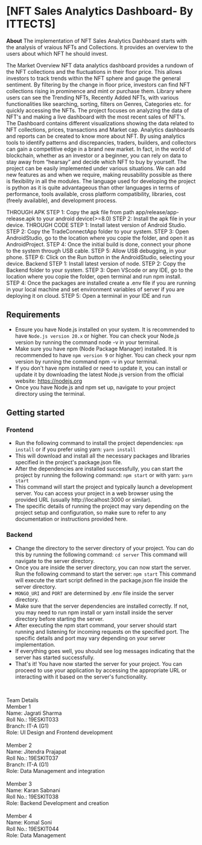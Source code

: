 # [NFT Sales Analytics Dashboard- By ITTECTS]

**About**
The implementation of NFT Sales Analytics Dashboard starts with the analysis of vraious NFTs and Collections. It provides an overview to the users about which NFT he should invest.

The Market Overview NFT data analytics dashboard provides a rundown of the NFT collections and the  fluctuations in their floor price. This allows investors to track trends within the NFT sphere and gauge the general sentiment. By filtering by the change in floor price, investors can find NFT collections rising in prominence and mint or purchase them. Library where users can see the Trending NFTs, Recently Added NFTs, with various functionalities like searching, sorting, filters on Genres, Categories etc. for quickly accessing the NFTs. The project focuses on analyzing the data of NFT's and making a live dashboard with the most recent sales of NFT's. The Dashboard contains different visualizations showing the data related to NFT collections, prices, transactions and Market cap.
Analytics dashboards and reports can be created to know more about NFT. By using analytics tools to identify patterns and discrepancies, traders, builders, and collectors can gain a competitive edge in a brand new market. In fact, in the world of blockchain, whether as an investor or a beginner, you can rely 
on data to stay away from “hearsay” and decide which NFT to buy by yourself. The project can be easily implemented under various situations. We can add new features as and when we require, making reusability possible as there is flexibility in all the modules. The language used for 
developing the project is python as it is quite advantageous than other languages in terms of performance, tools available, cross platform compatibility, libraries, cost (freely available), and development process.


THROUGH APK
STEP 1: Copy the apk file from path app/release/app-release.apk to your android device(>=8.0)
STEP 2: Install the apk file in your device.
THROUGH CODE
STEP 1: Install latest version of Android Studio.
STEP 2: Copy the TradeConnectApp folder to your system.
STEP 3: Open AndroidStudio, go to the location where you copie the folder, and open it as AndroidProject.
STEP 4: Once the initial build is done, connect your phone to the system through USB cable.
STEP 5: Allow USB debugging, in your phone.
STEP 6: Click on the Run button in the AndroidStudio, selecting your device.
Backend
STEP 1: Install latest version of node.
STEP 2: Copy the Backend folder to your system.
STEP 3: Open VScode or any IDE, go to the location where you copie the folder, open terminal and run npm install.
STEP 4: Once the packages are installed create a .env file if you are running in your local machine and set environment variables of server if you are deploying it on cloud.
STEP 5: Open a terminal in your IDE and run 


## Requirements
- Ensure you have Node.js installed on your system. It is recommended to have `Node.js version 20.x` or higher. You can check your Node.js version by running the command node -v in your terminal.
- Make sure you have npm (Node Package Manager) installed. It is recommended to have `npm version 9` or higher. You can check your npm version by running the command npm -v in your terminal.
- If you don't have npm installed or need to update it, you can install or update it by downloading the latest Node.js version from the official website: https://nodejs.org
- Once you have Node.js and npm set up, navigate to your project directory using the terminal.


## Getting started
### Frontend
- Run the following command to install the project dependencies: `npm install` or if you prefer using yarn: `yarn install`
- This will download and install all the necessary packages and libraries specified in the project's package.json file.
- After the dependencies are installed successfully, you can start the project by running the following command: `npm start` or with yarn: `yarn start`
- This command will start the project and typically launch a development server. You can access your project in a web browser using the provided URL (usually http://localhost:3000 or similar).
- The specific details of running the project may vary depending on the project setup and configuration, so make sure to refer to any documentation or instructions provided here.

### Backend
- Change the directory to the server directory of your project. You can do this by running the following command:
`cd server`
This command will navigate to the server directory.
- Once you are inside the server directory, you can now start the server. Run the following command to start the server:
`npm start`
This command will execute the start script defined in the package.json file inside the server directory.
- `MONGO_URI` and `PORT` are determined by .env file inside the server directory.
- Make sure that the server dependencies are installed correctly. If not, you may need to run npm install or yarn install inside the server directory before starting the server.
- After executing the npm start command, your server should start running and listening for incoming requests on the specified port. The specific details and port may vary depending on your server implementation.
- If everything goes well, you should see log messages indicating that the server has started successfully.
- That's it! You have now started the server for your project. You can proceed to use your application by accessing the appropriate URL or interacting with it based on the server's functionality.

<br/>

Team Details <br/>
Member 1 <br/>
Name: Jagrati Sharma <br/>
Roll No.: 19ESKIT033 <br/>
Branch: IT-A (G1) <br/>
Role: UI Design and Frontend development <br/><br/>
Member 2 <br/>
Name: Jitendra Prajapat <br/>
Roll No.: 19ESKIT037 <br/>
Branch: IT-A (G1) <br/>
Role: Data Management and integration <br/><br/>
Member 3 <br/>
Name: Karan Sabnani <br/>
Roll No.: 19ESKIT038 <br/>
Role: Backend Development and creation <br/> <br/>
Member 4 <br/>
Name: Komal Soni  <br/>
Roll No.: 19ESKIT044 <br/>
Role: Data Management
